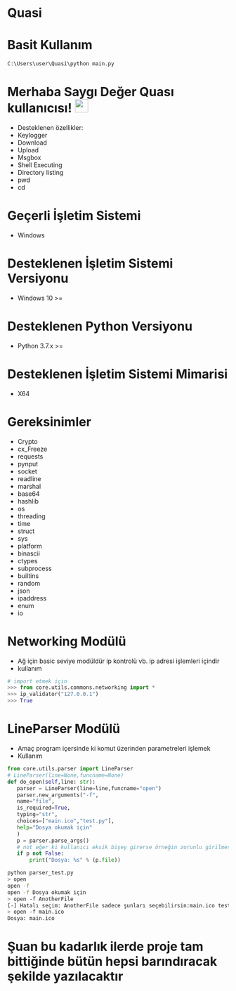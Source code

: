 # Quasi
# Basit Kullanım
```bash
C:\Users\user\Quasi\python main.py
```
# Merhaba Saygı Değer Quası kullanıcısı! <img src="https://raw.githubusercontent.com/MartinHeinz/MartinHeinz/master/wave.gif" width="30px">
   * Desteklenen özellikler:
   * Keylogger
   * Download
   * Upload
   * Msgbox
   * Shell Executing
   * Directory listing
   * pwd 
   * cd
# Geçerli İşletim Sistemi
   * Windows
# Desteklenen İşletim Sistemi Versiyonu
   * Windows 10 >=
# Desteklenen Python Versiyonu
   * Python 3.7.x >= 
# Desteklenen İşletim Sistemi Mimarisi
   * X64
# Gereksinimler
* Crypto
* cx_Freeze
* requests
* pynput
* socket
* readline
* marshal
* base64
* hashlib
* os
* threading
* time
* struct
* sys
* platform
* binascii
* ctypes
* subprocess
* builtins
* random
* json
* ipaddress
* enum
* io

# Networking Modülü
  * Ağ için basic seviye modüldür ip kontrolü vb. ip adresi işlemleri içindir
  * kullanım
  ```python
  # import etmek için
  >>> from core.utils.commons.networking import *
  >>> ip_validator("127.0.0.1")
  >>> True
```

# LineParser Modülü
   * Amaç program içersinde ki komut üzerinden parametreleri işlemek
   * Kullanım
   ```python
   from core.utils.parser import LineParser
   # LineParser(line=None,funcname=None)
   def do_open(self,line: str):
      parser = LineParser(line=line,funcname="open")
      parser.new_arguments("-f",
      name="file",
      is_required=True,
      typing="str",
      choices=["main.ico","test.py"],
      help="Dosya okumak için"
      )
      p = parser.parse_args()
      # not eğer ki kullanıcı eksik bişey girerse örneğin zorunlu girilmesi gerek veya yanlış bi seçim veya hiç bir parametre girmezse False döndürür
      if p not False:
          print("Dosya: %s" % (p.file))
   ```
   ```sh
   python parser_test.py
   > open
   open -f
   open -f Dosya okumak için
   > open -f AnotherFile
   [-] Hatalı seçim: AnotherFile sadece şunları seçebilirsin:main.ico test.py
   > open -f main.ico
   Dosya: main.ico
   ```
# Şuan bu kadarlık ilerde proje tam bittiğinde bütün hepsi barındıracak şekilde yazılacaktır


   
   
